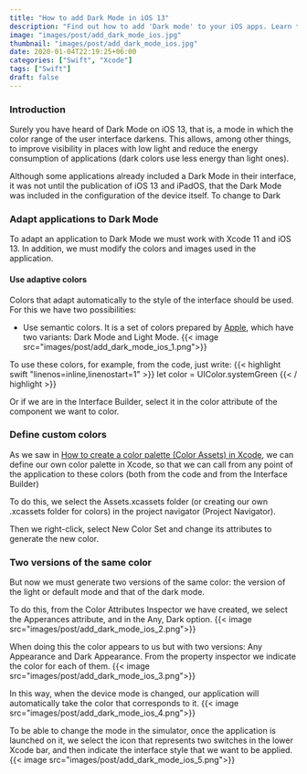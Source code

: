 ```yaml
---
title: "How to add Dark Mode in iOS 13"
description: "Find out how to add 'Dark mode' to your iOS apps. Learn to adapt them and use adaptive colors."
image: "images/post/add_dark_mode_ios.jpg"
thumbnail: "images/post/add_dark_mode_ios.jpg"
date: 2020-01-04T22:19:25+06:00
categories: ["Swift", "Xcode"]
tags: ["Swift"]
draft: false
---
```


### Introduction

Surely you have heard of Dark Mode on iOS 13, that is, a mode in which the color range of the user interface darkens. This allows, among other things, to improve visibility in places with low light and reduce the energy consumption of applications (dark colors use less energy than light ones).

Although some applications already included a Dark Mode in their interface, it was not until the publication of iOS 13 and iPadOS, that the Dark Mode was included in the configuration of the device itself.
To change to Dark

### Adapt applications to Dark Mode

To adapt an application to Dark Mode we must work with Xcode 11 and iOS 13. In addition, we must modify the colors and images used in the application.

#### Use adaptive colors

Colors that adapt automatically to the style of the interface should be used. For this we have two possibilities:
* Use semantic colors. It is a set of colors prepared by [Apple](https://developer.apple.com/design/human-interface-guidelines/ios/visual-design/color/), which have two variants: Dark Mode and Light Mode.
{{< image src="images/post/add_dark_mode_ios_1.png">}}

To use these colors, for example, from the code, just write:
{{< highlight swift "linenos=inline,linenostart=1" >}}
 let color = UIColor.systemGreen
{{< / highlight >}}

Or if we are in the Interface Builder, select it in the color attribute of the component we want to color.
### Define custom colors

As we saw in [How to create a color palette (Color Assets) in Xcode](https://raulferrergarcia.netlify.app/blog/create_color_palette/), we can define our own color palette in Xcode, so that we can call from any point of the application to these colors (both from the code and from the Interface Builder)

To do this, we select the Assets.xcassets folder (or creating our own .xcassets folder for colors) in the project navigator (Project Navigator).

Then we right-click, select New Color Set and change its attributes to generate the new color.
### Two versions of the same color

But now we must generate two versions of the same color: the version of the light or default mode and that of the dark mode.

To do this, from the Color Attributes Inspector we have created, we select the Apperances attribute, and in the Any, Dark option.
{{< image src="images/post/add_dark_mode_ios_2.png">}}


When doing this the color appears to us but with two versions: Any Appearance and Dark Appearance. From the property inspector we indicate the color for each of them.
{{< image src="images/post/add_dark_mode_ios_3.png">}}

In this way, when the device mode is changed, our application will automatically take the color that corresponds to it.
{{< image src="images/post/add_dark_mode_ios_4.png">}}

To be able to change the mode in the simulator, once the application is launched on it, we select the icon that represents two switches in the lower Xcode bar, and then indicate the interface style that we want to be applied.
{{< image src="images/post/add_dark_mode_ios_5.png">}}
